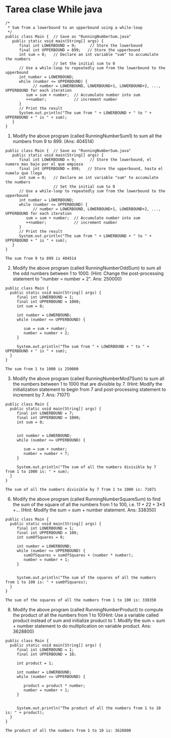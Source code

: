 # Tarea clase While java
```javascript=
/*
 * Sum from a lowerbound to an upperbound using a while-loop
 */
public class Main {  // Save as "RunningNumberSum.java"
   public static void main(String[] args) {
      final int LOWERBOUND = 9;      // Store the lowerbound
      final int UPPERBOUND = 899;   // Store the upperbound
      int sum = 0;   // Declare an int variable "sum" to accumulate the numbers
                     // Set the initial sum to 0
      // Use a while-loop to repeatedly sum from the lowerbound to the upperbound
      int number = LOWERBOUND;
      while (number <= UPPERBOUND) {
            // number = LOWERBOUND, LOWERBOUND+1, LOWERBOUND+2, ..., UPPERBOUND for each iteration
         sum = sum + number;  // Accumulate number into sum
         ++number;            // increment number
      }
      // Print the result
      System.out.println("The sum from " + LOWERBOUND + " to " + UPPERBOUND + " is " + sum);
   }
}
```

1. Modify the above program (called RunningNumberSum1) to sum all the numbers from 9 to 899. (Ans: 404514)

```javascript=
public class Main {  // Save as "RunningNumberSum.java"
   public static void main(String[] args) {
      final int LOWERBOUND = 9;      // Store the lowerbound, el numero mas bajo por el que empieza
      final int UPPERBOUND = 899;   // Store the upperbound, hasta el numelo que llega
      int sum = 0;   // Declare an int variable "sum" to accumulate the numbers
                     // Set the initial sum to 0
      // Use a while-loop to repeatedly sum from the lowerbound to the upperbound
      int number = LOWERBOUND;
      while (number <= UPPERBOUND) {
            // number = LOWERBOUND, LOWERBOUND+1, LOWERBOUND+2, ..., UPPERBOUND for each iteration
         sum = sum + number;  // Accumulate number into sum
         ++number;            // increment number
      }
      // Print the result
      System.out.println("The sum from " + LOWERBOUND + " to " + UPPERBOUND + " is " + sum);
   }
}
```
``The sum from 9 to 899 is 404514``

2. Modify the above program (called RunningNumberOddSum) to sum all the odd numbers between 1 to 1000. (Hint: Change the post-processing statement to "number = number + 2". Ans: 250000)

```javascript=
public class Main {
  public static void main(String[] args) {
     final int LOWERBOUND = 1;      
     final int UPPERBOUND = 1000;  
     int sum = 0;  
   
     int number = LOWERBOUND;
     while (number <= UPPERBOUND) {
         
        sum = sum + number;  
        number = number + 2;            
     }
 
     System.out.println("The sum from " + LOWERBOUND + " to " + UPPERBOUND + " is " + sum);
  }
}

```
``The sum from 1 to 1000 is 250000``

3. Modify the above program (called RunningNumberMod7Sum) to sum all the numbers between 1 to 1000 that are divisible by 7. (Hint: Modify the initialization statement to begin from 7 and post-processing statement to increment by 7. Ans: 71071)

```javascript=
public class Main {  
  public static void main(String[] args) {
     final int LOWERBOUND = 7;    
     final int UPPERBOUND = 1000;  
     int sum = 0;  
                   
   
     int number = LOWERBOUND;
     while (number <= UPPERBOUND) {
         
        sum = sum + number;
        number = number + 7;          
     }
 
     System.out.println("The sum of all the numbers divisible by 7 from 1 to 1000 is: " + sum);
  }
}
```
``The sum of all the numbers divisible by 7 from 1 to 1000 is: 71071``

6. Modify the above program (called RunningNumberSquareSum) to find the sum of the square of all the numbers from 1 to 100, i.e. 1*1 + 2*2 + 3*3 +... (Hint: Modify the sum = sum + number statement. Ans: 338350)

```javascript=
public class Main {  
  public static void main(String[] args) {
     final int LOWERBOUND = 1;    
     final int UPPERBOUND = 100;  
     int sumOfSquares = 0;  
   
     int number = LOWERBOUND;
     while (number <= UPPERBOUND) {
        sumOfSquares = sumOfSquares + (number * number);
        number = number + 1;  
     }
     
 
     System.out.println("The sum of the squares of all the numbers from 1 to 100 is: " + sumOfSquares);
  }
}
```
``The sum of the squares of all the numbers from 1 to 100 is: 338350``


8. Modify the above program (called RunningNumberProduct) to compute the product of all the numbers from 1 to 10(Hint: Use a variable called product instead of sum and initialize product to 1. Modify the sum = sum + number statement to do multiplication on variable product. Ans: 3628800)
```javascript=
public class Main {  
  public static void main(String[] args) {
     final int LOWERBOUND = 1;    
     final int UPPERBOUND = 10;  
 
     int product = 1;  
   
     int number = LOWERBOUND;
     while (number <= UPPERBOUND) {
       
        product = product * number;
        number = number + 1;  
     }
     
   
     System.out.println("The product of all the numbers from 1 to 10 is: " + product);
  }
}
```
``The product of all the numbers from 1 to 10 is: 3628800``
